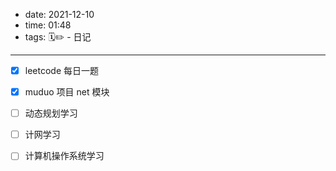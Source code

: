 - date: 2021-12-10
- time: 01:48
- tags:  🗓✏ - 日记

---


- [x] leetcode 每日一题
- [x] muduo 项目 net 模块
- [ ] 动态规划学习
- [ ] 计网学习
- [ ] 计算机操作系统学习


